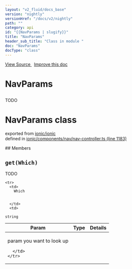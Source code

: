 ```yaml
---
layout: "v2_fluid/docs_base"
version: "nightly"
versionHref: "/docs/v2/nightly"
path: ""
category: api
id: "{{NavParams | slugify}}"
title: "NavParams"
header_sub_title: "Class in module "
doc: "NavParams"
docType: "class"
---
```



<div class="improve-docs">
  <a href='http://github.com/driftyco/ionic2/tree/master/ionic/components/nav/nav-controller.ts#L1182'>
    View Source
  </a>
  &nbsp;
  <a href='http://github.com/driftyco/ionic2/edit/master/ionic/components/nav/nav-controller.ts#L1182'>
    Improve this doc
  </a>
</div>




<h1 class="api-title">

  NavParams



</h1>





<p>TODO</p>


<h1 class="class export">NavParams <span class="type">class</span></h1>
<p class="module">exported from <a href='undefined'>ionic/ionic</a><br/>
defined in <a href="https://github.com/driftyco/ionic2/tree/master/ionic/components/nav/nav-controller.ts#L1183-L1205">ionic/components/nav/nav-controller.ts (line 1183)</a>
</p>
## Members

<div id="get"></div>
<h2>
  <code>get(Which)</code>

</h2>

TODO



<table class="table" style="margin:0;">
  <thead>
    <tr>
      <th>Param</th>
      <th>Type</th>
      <th>Details</th>
    </tr>
  </thead>
  <tbody>
    
    <tr>
      <td>
        Which
        
        
      </td>
      <td>
        
  <code>string</code>
      </td>
      <td>
        <p>param you want to look up</p>

        
      </td>
    </tr>
    
  </tbody>
</table>










